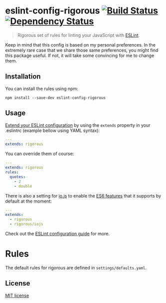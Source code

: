 # eslint-config-rigorous [![Build Status](https://travis-ci.org/alefteris/eslint-config-rigorous.svg?branch=master)](https://travis-ci.org/alefteris/eslint-config-rigorous) [![Dependency Status](https://gemnasium.com/alefteris/eslint-config-rigorous.svg)](https://gemnasium.com/alefteris/eslint-config-rigorous)

> Rigorous set of rules for linting your JavaScript with [ESLint](http://eslint.org).

Keep in mind that this config is based on my personal preferences. In the extremely rare case that we share those same preferences, you might find this package useful. If not, it will take some convincing for me to change them.

## Installation

You can install the rules using npm:

    npm install --save-dev eslint-config-rigorous

## Usage

[Extend your ESLint configuration](http://eslint.org/docs/user-guide/configuring#extending-configuration-files) by using the `extends` property in your .eslintrc (example bellow using YAML syntax):

```yaml
---
extends: rigorous
 ```

You can override them of course:

```yaml
---
extends: rigorous
rules:
  quotes:
    - 2
    - double
```

There is also a setting for [io.js](https://iojs.org) to enable the [ES6 features](https://iojs.org/en/es6.html) that it supports by default at the moment:

```yaml
---
extends:
  - rigorous
  - rigorous/iojs
 ```

Check out the [ESLint configuration guide](http://eslint.org/docs/user-guide/configuring) for more.

# Rules

The default rules for rigorous are defined in `settings/defaults.yaml`.

## License

[MIT license](http://opensource.org/licenses/mit-license.php)
